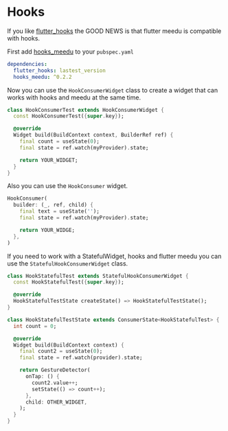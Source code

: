 # Hooks

If you like [flutter_hooks](https://pub.dev/packages/flutter_hooks) the GOOD NEWS is that flutter meedu is compatible with hooks.


First add [hooks_meedu](https://pub.dev/packages/hooks_meedu) to your `pubspec.yaml`

```yaml
dependencies:
  flutter_hooks: lastest_version
  hooks_meedu: ^0.2.2
```


Now you can use the `HookConsumerWidget` class to create a widget that can works with hooks and meedu at the same time.

```dart
class HookConsumerTest extends HookConsumerWidget {
  const HookConsumerTest({super.key});

  @override
  Widget build(BuildContext context, BuilderRef ref) {
    final count = useState(0);
    final state = ref.watch(myProvider).state;

    return YOUR_WIDGET;
  }
}
```

Also you can use the `HookConsumer` widget.

```dart
HookConsumer(
  builder: (_, ref, child) {
    final text = useState('');
    final state = ref.watch(myProvider).state;

    return YOUR_WIDGE;
  },
)
```

If you need to work with a StatefulWidget, hooks and flutter meedu you can use the `StatefulHookConsumerWidget` class.

```dart
class HookStatefulTest extends StatefulHookConsumerWidget {
  const HookStatefulTest({super.key});

  @override
  HookStatefulTestState createState() => HookStatefulTestState();
}

class HookStatefulTestState extends ConsumerState<HookStatefulTest> {
  int count = 0;

  @override
  Widget build(BuildContext context) {
    final count2 = useState(0);
    final state = ref.watch(provider).state;

    return GestureDetector(
      onTap: () {
        count2.value++;
        setState(() => count++);
      },
      child: OTHER_WIDGET,
    );
  }
}
```
